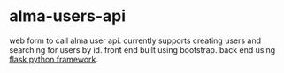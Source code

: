 # alma-users-api

web form to call alma user api. currently supports creating users and searching for users by id.
front end built using bootstrap. back end using [flask python framework](http://flask.pocoo.org/).